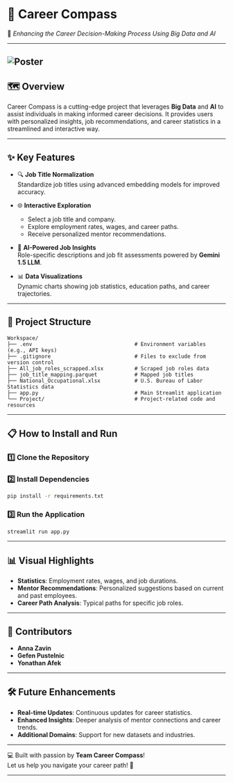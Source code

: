 # 🧭 **Career Compass**
🌟 *Enhancing the Career Decision-Making Process Using Big Data and AI*  

---
![Poster](https://github.com/user-attachments/assets/68b18904-cce3-4034-9997-091e3b773f0f)
---

## 🗺️ **Overview**

Career Compass is a cutting-edge project that leverages **Big Data** and **AI** to assist individuals in making informed career decisions. It provides users with personalized insights, job recommendations, and career statistics in a streamlined and interactive way.

---

## ✨ **Key Features**

- 🔍 **Job Title Normalization**  
  Standardize job titles using advanced embedding models for improved accuracy.
  
- 🌐 **Interactive Exploration**  
  - Select a job title and company.
  - Explore employment rates, wages, and career paths.
  - Receive personalized mentor recommendations.

- 🤖 **AI-Powered Job Insights**  
  Role-specific descriptions and job fit assessments powered by **Gemini 1.5 LLM**.

- 📊 **Data Visualizations**  
  Dynamic charts showing job statistics, education paths, and career trajectories.

---

## 📂 **Project Structure**

```
Workspace/
├── .env                                 # Environment variables (e.g., API keys)
├── .gitignore                           # Files to exclude from version control
├── All_job_roles_scrapped.xlsx          # Scraped job roles data
├── job_title_mapping.parquet            # Mapped job titles
├── National_Occupational.xlsx           # U.S. Bureau of Labor Statistics data
├── app.py                               # Main Streamlit application
└── Project/                             # Project-related code and resources
```

---

## 📋 **How to Install and Run**

### 1️⃣ Clone the Repository

### 2️⃣ Install Dependencies
```bash
pip install -r requirements.txt
```

### 3️⃣ Run the Application
```bash
streamlit run app.py
```

---

## 📊 **Visual Highlights**

- **Statistics**: Employment rates, wages, and job durations.  
- **Mentor Recommendations**: Personalized suggestions based on current and past employees.  
- **Career Path Analysis**: Typical paths for specific job roles.  

---

## 🌟 **Contributors**

- **Anna Zavin**  
- **Gefen Pustelnic**  
- **Yonathan Afek**  

---

## 🛠️ **Future Enhancements**

- **Real-time Updates**: Continuous updates for career statistics.  
- **Enhanced Insights**: Deeper analysis of mentor connections and career trends.  
- **Additional Domains**: Support for new datasets and industries.  

---

💻 Built with passion by **Team Career Compass**!  
Let us help you navigate your career path! 🚀  

--- 

